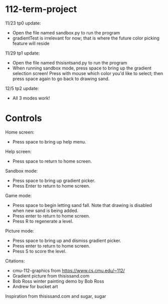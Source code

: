 # 112-term-project

 <!--  _   _     _     _           _                       _ 
 | | | |   (_)   (_)         | |                     | |
 | |_| |__  _ ___ _ ___ _ __ | |_ ___  __ _ _ __   __| |
 | __| '_ \| / __| / __| '_ \| __/ __|/ _` | '_ \ / _` |
 | |_| | | | \__ \ \__ \ | | | |_\__ \ (_| | | | | (_| |
  \__|_| |_|_|___/_|___/_| |_|\__|___/\__,_|_| |_|\__,_|
                                                         -->                                 

11/23 tp0 update:
- Open the file named sandbox.py to run the program
- gradientTest is irrelevant for now; that is where the future color picking feature will reside

11/29 tp1 update:
- Open the file named thisisntsand.py to run the program
- When running sandbox mode, press space to bring up the gradient selection screen! Press with mouse which color you'd like to select; then press space again to go back to drawing sand.

12/5 tp2 update:
- All 3 modes work!

# Controls
Home screen:
- Press space to bring up help menu.

Help screen:
- Press space to return to home screen.

Sandbox mode:
- Press space to bring up gradient picker.
- Press Enter to return to home screen.

Game mode:
- Press space to begin letting sand fall. Note that drawing is disabled when new sand is being added.
- Press enter to return to home screen.
- Press R to regenerate a level.

Picture mode:
- Press space to bring up and dismiss gradient picker.
- Press enter to return to home screen.
- Press S to score the level.

Citations:
- cmu-112-graphics from https://www.cs.cmu.edu/~112/
- Gradient picture from thisissand.com
- Bob Ross winter painting demo by Bob Ross
- Andrew for bucket art

Inspiration from thisissand.com and sugar, sugar
